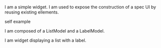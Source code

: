I am a simple widget.I am used to expose the construction of a spec UI by reusing existing ellements.self exampleI am composed of a ListModel and a LabelModel.I am widget displaying a list with a label.